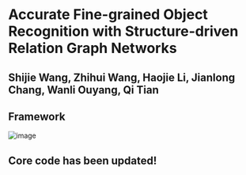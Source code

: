 # Accurate Fine-grained Object Recognition with Structure-driven Relation Graph Networks

## Shijie Wang, Zhihui Wang, Haojie Li, Jianlong Chang, Wanli Ouyang, Qi Tian

## Framework
![image](https://github.com/Pual2013/SRGN/images/SRGN.png)

## Core code has been updated!
